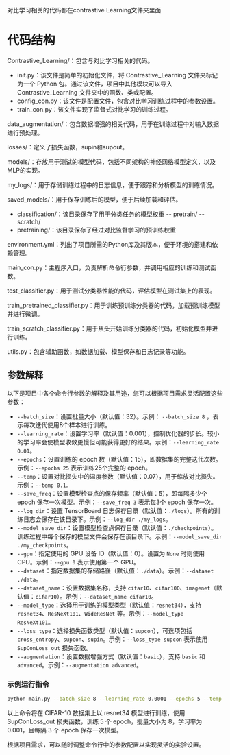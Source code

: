 对比学习相关的代码都在contrastive Learning文件夹里面

# 代码结构
Contrastive_Learning/：包含与对比学习相关的代码。
- init.py：该文件是简单的初始化文件，将 Contrastive_Learning 文件夹标记为一个 Python 包。通过该文件，项目中其他模块可以导入 Contrastive_Learning 文件夹中的函数、类或配置。
- config_con.py：该文件是配置文件，包含对比学习训练过程中的参数设置。
- train_con.py：该文件实现了监督式对比学习的训练过程。

data_augmentation/：包含数据增强的相关代码，用于在训练过程中对输入数据进行预处理。

losses/：定义了损失函数，supin和supout。

models/：存放用于测试的模型代码，包括不同架构的神经网络模型定义，以及MLP的实现。

my_logs/：用于存储训练过程中的日志信息，便于跟踪和分析模型的训练情况。

saved_models/：用于保存训练后的模型，便于后续加载和评估。
- classification/：该目录保存了用于分类任务的模型权重
 -- pretrain/
 -- scratch/
- pretraining/：该目录保存了经过对比监督学习的预训练权重

environment.yml：列出了项目所需的Python库及其版本，便于环境的搭建和依赖管理。

main_con.py：主程序入口，负责解析命令行参数，并调用相应的训练和测试函数。

test_classifier.py：用于测试分类器性能的代码，评估模型在测试集上的表现。

train_pretrained_classifier.py：用于训练预训练分类器的代码，加载预训练模型并进行微调。

train_scratch_classifier.py：用于从头开始训练分类器的代码，初始化模型并进行训练。

utils.py：包含辅助函数，如数据加载、模型保存和日志记录等功能。


## 参数解释

以下是项目中各个命令行参数的解释及其用途，您可以根据项目需求灵活配置这些参数：

* `--batch_size`：设置批量大小（默认值：32）。示例： `--batch_size 8` ，表示每次迭代使用8个样本进行训练。
* `--learning_rate`：设置学习率（默认值：0.001），控制优化器的步长。较小的学习率会使模型收敛更慢但可能获得更好的结果。示例：`--learning_rate 0.01`。
* `--epochs`：设置训练的 epoch 数（默认值：15），即数据集的完整迭代次数。示例：`--epochs 25` 表示训练25个完整的 epoch。
* `--temp`：设置对比损失中的温度参数（默认值：0.07），用于缩放对比损失。示例：`--temp 0.1`。
* `--save_freq`：设置模型检查点的保存频率（默认值：5），即每隔多少个 epoch 保存一次模型。示例：`--save_freq 3` 表示每3个 epoch 保存一次。
* `--log_dir`：设置 TensorBoard 日志保存目录（默认值：`./logs`）。所有的训练日志会保存在该目录下。示例：`--log_dir ./my_logs`。
* `--model_save_dir`：设置模型检查点保存目录（默认值：`./checkpoints`）。训练过程中每个保存的模型文件会保存在该目录下。示例：`--model_save_dir ./my_checkpoints`。
* `--gpu`：指定使用的 GPU 设备 ID（默认值：0）。设置为 `None` 时则使用 CPU。示例：`--gpu 0` 表示使用第一个 GPU。
* `--dataset`：指定数据集的存储路径（默认值：`./data`）。示例：`--dataset ./data`。
* `--dataset_name`：设置数据集名称，支持 `cifar10`、`cifar100`、`imagenet`（默认值：`cifar10`）。示例：`--dataset_name cifar10`。
* `--model_type`：选择用于训练的模型类型（默认值：`resnet34`），支持 `resnet34`、`ResNeXt101`、`WideResNet` 等。示例：`--model_type ResNeXt101`。
* `--loss_type`：选择损失函数类型（默认值：`supcon`），可选项包括 `cross_entropy`、`supcon`、`supin`。示例：`--loss_type supcon` 表示使用 `SupConLoss_out` 损失函数。
* `--augmentation`：设置数据增强方式（默认值：`basic`），支持 `basic` 和 `advanced`。示例：`--augmentation advanced`。

### 示例运行指令

```bash
python main.py --batch_size 8 --learning_rate 0.0001 --epochs 5 --temp 0.1 --save_freq 3 --log_dir ./my_logs --model_save_dir ./my_checkpoints --gpu 0 --dataset ./data --dataset_name cifar10 --model_type ResNet34 --loss_type SupOut --augmentation basic
```

以上命令将在 CIFAR-10 数据集上以 resnet34 模型进行训练，使用 SupConLoss_out 损失函数，训练 5 个 epoch，批量大小为 8，学习率为 0.001，且每隔 3 个 epoch 保存一次模型。

根据项目需求，可以随时调整命令行中的参数配置以实现灵活的实验设置。
